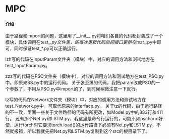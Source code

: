 # MPC

#### 介绍
由于路径和import的问题，这里用了__init__.py将咱们各自的代码都封装成了一个模块，具体调用在test_*.py文件里，即每次更新代码后把接口更新在test_*.py中即可，同时保证test_*.py可以正确运行。

lzh写的代码在InputParam文件夹（模块）中，对应的调用方法和测试地方在test_InputParam.py。

zzz写的代码在PSO文件夹（模块中），对应的调用方法和测试地方在test_PSO.py中。即原来SS.py中的运行代码。
关于张至臻的代码，我把param改成PSO的一个参数了，不用从PSO.py中import的了，到时候稍微注意一下就行。

tz写的代码在Network文件夹（模块）中，对应的调用方法和测试地方在test_Network.py中。可取代原来的Interface.py。
关于tz的代码，由于运行路径的不一致，里面一些关于文件路径的代码有所更改，如Model.py中的383行和411行。
还有那个Net.py和LSTM.py，我这里是命令行运行的，可能不如pycharm好使，运行torch时它要求torch.load()的运行路径下必须有Net.py和LSTM.py，不然就报错，所以我就先把Net.py和LSTM.py复制到这个src的根目录下了。